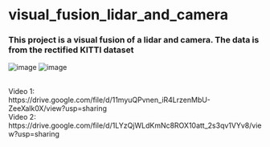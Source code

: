# visual_fusion_lidar_and_camera

### This project is a visual fusion of a lidar and camera. The data is from the rectified KITTI dataset

![image](https://user-images.githubusercontent.com/17696533/125238594-6ec08200-e2b5-11eb-87c5-02bc49c4c1e8.png)
![image](https://user-images.githubusercontent.com/17696533/125238892-e5f61600-e2b5-11eb-910d-9c7c4e637391.png)

<br/>
Video 1:<br/>
https://drive.google.com/file/d/11myuQPvnen_iR4LrzenMbU-ZeeXalk0X/view?usp=sharing
<br/>
Video 2:<br/>
https://drive.google.com/file/d/1LYzQjWLdKmNc8ROX10att_2s3qv1VYv8/view?usp=sharing

